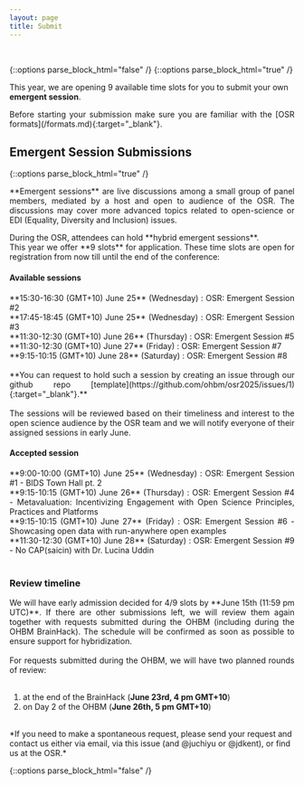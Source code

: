 ```yaml
---
layout: page
title: Submit
---
```


<div id="submission"></div>
<br>

{::options parse_block_html="false" /}
{::options parse_block_html="true" /}

This year, we are opening 9 available time slots for you to submit your own **emergent session**. 

<p align="justify">
  Before starting your submission make sure you are familiar with the [OSR formats](/formats.md){:target="_blank"}.
</p>

<!-- ## Panel Discussion Self-Nominations -->

<!-- The submission for panel self-nomination will be open soon for 2025! -->

<!-- <p align="justify">
**Panel Sessions** are moderated discussions amongst selected speakers and OSR attendees about various relevant topics, spanning across all aspects of open science practices.
</p>
<p align="justify">
You can self-nominate as a speaker for the following **hybrid panel discussions**: <br> 
**9:00 GMT+9 June 24, 2024** (Monday): Topic 1: Open Science - who pays the bill <br>
**9:00 GMT+9 June 25, 2024** (Tuesday): Topic 2: Getting started in Open Science <br>
**13:30 GMT+9 June 25, 2024** (Tuesday): Topic 3: Many A Little Makes A Mickle - Crowdsourcing for brain mapping <br><br>
**11:15 GMT+9 June 26, 2024** (Wednesday): Topic 4: Changing face of Open Science <br>
**9:00 GMT+9 June 27, 2024** (Thursday): Topic 5: Open Science in Asia/Korea <br> -->

<!-- **We will release the form for self-nomination as a panelist soon!** -->
<!-- **You can self-nominate as a panelist until May 15th (11:59pm anywhere on Earth) through this [form](https://forms.office.com/r/pBYUbr5bEg){:target="_blank"}.**<br> <br>
After this date, the nominations will be reviewed by the OSR team based on the experience in the topic and a diversity of speakers, and we will notify the self-nominees in early June. <br>  -->

<!-- {::options parse_block_html="false" /} -->

## Emergent Session Submissions

<!-- The submission for emergent session will be open soon for 2025! -->

{::options parse_block_html="true" /}
<p align="justify">
  **Emergent sessions** are live discussions among a small group of panel members, mediated by a host and open to audience of the OSR. The discussions may cover more advanced topics related to open-science or EDI (Equality, Diversity and Inclusion) issues.
</p>
<p align="justify">
During the OSR, attendees can hold **hybrid emergent sessions**. <br> 
This year we offer **9 slots** for application. These time slots are open for registration from now till until the end of the conference:<br>
</p>

#### Available sessions

<p align="justify">
**15:30-16:30 (GMT+10) June 25** (Wednesday) : OSR: Emergent Session #2 <br>
**17:45-18:45 (GMT+10) June 25** (Wednesday) : OSR: Emergent Session #3 <br>
**11:30-12:30 (GMT+10) June 26** (Thursday) : OSR: Emergent Session #5 <br>
**11:30-12:30 (GMT+10) June 27** (Friday) : OSR: Emergent Session #7 <br>
**9:15-10:15 (GMT+10) June 28** (Saturday) : OSR: Emergent Session #8 <br>

<br> 
**You can request to hold such a session by creating an issue through our github repo [template](https://github.com/ohbm/osr2025/issues/1){:target="_blank"}.**<br> <br>
The sessions will be reviewed based on their timeliness and interest to the open science audience by the OSR team and we will notify everyone of their assigned sessions in early June. <br> 
</p>

#### Accepted session

<p align="justify">
**9:00-10:00 (GMT+10) June 25** (Wednesday) : OSR: Emergent Session #1 - BIDS Town Hall pt. 2<br>
**9:15-10:15 (GMT+10) June 26** (Thursday) : OSR: Emergent Session #4 - Metavaluation: Incentivizing Engagement with Open Science Principles, Practices and Platforms <br>
**9:15-10:15 (GMT+10) June 27** (Friday) : OSR: Emergent Session #6 - Showcasing open data with run-anywhere open examples<br>
**11:30-12:30 (GMT+10) June 28** (Saturday) : OSR: Emergent Session #9 - No CAP(saicin) with Dr. Lucina Uddin<br>
<br>
</p>

### Review timeline

<p align="justify">
We will have early admission decided for 4/9 slots by **June 15th (11:59 pm UTC)**. If there are other submissions left, we will review them again together with requests submitted during the OHBM (including during the OHBM BrainHack). The schedule will be confirmed as soon as possible to ensure support for hybridization.<br>
<br>
For requests submitted during the OHBM, we will have two planned rounds of review:<br>
<br>

  1. at the end of the BrainHack (**June 23rd, 4 pm GMT+10**)<br>
  2. on Day 2 of the OHBM (**June 26th, 5 pm GMT+10**)<br>

<br>
*If you need to make a spontaneous request, please send your request and contact us either via email, via this issue (and @juchiyu or @jdkent), or find us at the OSR.*
</p>
{::options parse_block_html="false" /}

<!-- <figure class="video_container">
  <iframe width="640px" height= "480px" src= "https://forms.office.com/Pages/ResponsePage.aspx?id=DQSIkWdsW0yxEjajBLZtrQAAAAAAAAAAAAMAAC9pqdJUME0xMUowV0ZEWEpWQjM3TVRFVk5SOE1YSC4u&embed=true" frameborder= "0" marginwidth= "0" marginheight= "0" style= "border: none; max-width:100%; max-height:100vh" allowfullscreen webkitallowfullscreen mozallowfullscreen msallowfullscreen> </iframe>
</figure> -->
<br>
